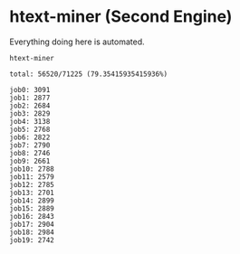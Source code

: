 # htext-miner (Second Engine)

Everything doing here is automated.

```
htext-miner

total: 56520/71225 (79.35415935415936%)

job0: 3091
job1: 2877
job2: 2684
job3: 2829
job4: 3138
job5: 2768
job6: 2822
job7: 2790
job8: 2746
job9: 2661
job10: 2788
job11: 2579
job12: 2785
job13: 2701
job14: 2899
job15: 2889
job16: 2843
job17: 2904
job18: 2984
job19: 2742
```